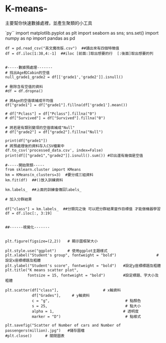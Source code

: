# K-means-
主要幫你快速數據處裡，並產生聚類的小工具

`py``
    import matplotlib.pyplot as plt
    import seaborn as sns; sns.set()
    import numpy as np
    import pandas as pd

    df = pd.read_csv("英文魔改版.csv")  ##讀出來有四個特徵值
    df = df.iloc[1:38,4:-1]  ##iloc [前面:]取出想要的行  [:後面]取出想要的列 


    #-----數據預處理-------
    # 找出Age和Cabin的空值
    null_grade1_grade2 = df[['grade1','grade2']].isnull()

    # 刪除含有空值的資料
    #df = df.dropna()

    # 將Age的空值填補成平均值
    df["grade1"] = df["grade1"].fillna(df['grade1'].mean())

    # df["Pclass"] = df["Pclass"].fillna("0")
    # df["Survived"] = df["Survived"].fillna("0")

    # 將若是有類別變項的空值填補成"Null"
    # df["grade2"] = df["grade2"].fillna("Null")

    print(df["grade1"])
    # 將預處理後的資料存入CSV檔案中
    df.to_csv('processed_data.csv', index=False)
    print(df[["grade1","grade2"]].isnull().sum()) #印出還有幾個是空值

    #-----開始聚類-----
    from sklearn.cluster import KMeans
    km = KMeans(n_clusters=3)  #要分成三組資料
    km.fit(df)  ##()放入訓練資料

    km.labels_  ##上面的訓練會傳回labels_

    # 加入分群結果

    df["class"] = km.labels_  ##分類完之後 可以把分群結果當作目標值 才能做機器學習
    df = df.iloc[:, 3:19]


    ##------視覺化-------


    plt.figure(figsize=(2,2))   # 顯示圖框架大小

    plt.style.use("ggplot")     # 使用ggplot主題樣式
    plt.xlabel("Student's group", fontweight = "bold")                  #設定x座標標題及粗體
    plt.ylabel("Student's score", fontweight = "bold")   #設定y座標標題及粗體
    plt.title("K means scatter plot",
              fontsize = 15, fontweight = "bold")        #設定標題、字大小及粗體

    plt.scatter(df["class"],                    # x軸資料
                df["Grades"],     # y軸資料
                c = "g",                                  # 點顏色
                s = 25,                                   # 點大小
                alpha = 1,                               # 透明度
                marker = "D")                             # 點樣式

    plt.savefig("Scatter of Number of cars and Number of passengers(million).jpg")   #儲存圖檔
    #plt.close()      # 關閉圖表
```    
